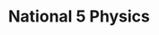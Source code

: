 ---
layout: content
title: National 5 Physics
subject: Physics
level: National 5
permalink: /physics/national5
hero: National 5 Physics Resources
subtext: Materials for the study of N5 SQA Physics courses.
tables:
  - title: N5 Self Evaluation
    id: n5selfevaluation
    cols:
      - heading: '#'
      - heading: File
      - heading: Link
  - title: SQA Past Papers - N5
    id: sqapastpapersn5
    cols:
      - heading: Year
      - heading: Past Paper
      - heading: JABstem Marking Scheme
      - heading: SQA Marking Scheme
  - title: SQA Past Papers - Int 2
    id: sqapastpapersint2
    cols:
      - heading: Year
      - heading: Past Paper
      - heading: SQA Marking Scheme
  - title: SQA Past Papers - Standard Grade (Credit)
    id: sqapastpapersstandardgradecredit
    cols:
      - heading: Year
      - heading: Past Paper
      - heading: SQA Marking Scheme
  - title: SQA Past Papers - Standard Grade (General)
    id: sqapastpapersstandardgradegeneral
    cols:
      - heading: Year
      - heading: Past Paper
      - heading: SQA Marking Scheme
---